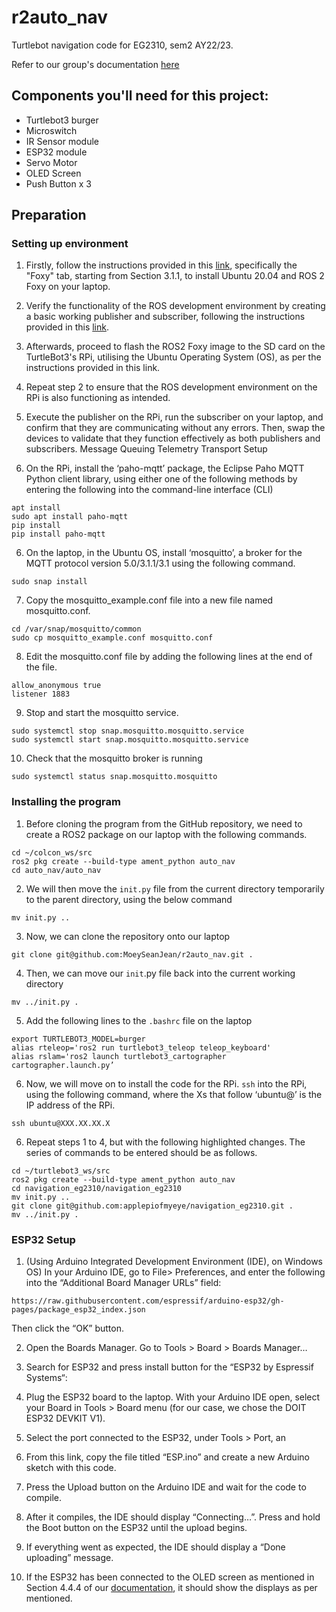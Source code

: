 # r2auto_nav

Turtlebot navigation code for EG2310, sem2 AY22/23.

Refer to our group's documentation [here](http://www.github.com/applepiofmyeye/navigation_eg2310/docs/Documentation.pdf)

## Components you'll need for this project:

- Turtlebot3 burger
- Microswitch
- IR Sensor module
- ESP32 module
- Servo Motor
- OLED Screen
- Push Button x 3

## Preparation

### Setting up environment

1. Firstly, follow the instructions provided in this [link](https://emanual.robotis.com/docs/en/platform/turtlebot3/quick-start/#pc-setup), specifically the "Foxy" tab, starting from Section 3.1.1, to install Ubuntu 20.04 and ROS 2 Foxy on your laptop.

2. Verify the functionality of the ROS development environment by creating a basic working publisher and subscriber, following the instructions provided in this [link](https://docs.ros.org/en/foxy/Tutorials/Beginner-Client-Libraries/Writing-A-Simple-Py-Publisher-And-Subscriber.html).

3. Afterwards, proceed to flash the ROS2 Foxy image to the SD card on the TurtleBot3's RPi, utilising the Ubuntu Operating System (OS), as per the instructions provided in this link.

4. Repeat step 2 to ensure that the ROS development environment on the RPi is also functioning as intended.

5. Execute the publisher on the RPi, run the subscriber on your laptop, and confirm that they are communicating without any errors. Then, swap the devices to validate that they function effectively as both publishers and subscribers.
   Message Queuing Telemetry Transport Setup

6. On the RPi, install the ‘paho-mqtt’ package, the Eclipse Paho MQTT Python client library, using either one of the following methods by entering the following into the command-line interface (CLI)

```
apt install
sudo apt install paho-mqtt
pip install
pip install paho-mqtt
```

6. On the laptop, in the Ubuntu OS, install ‘mosquitto’, a broker for the MQTT protocol version 5.0/3.1.1/3.1 using the following command.

```
sudo snap install
```

7. Copy the mosquitto_example.conf file into a new file named mosquitto.conf.

```
cd /var/snap/mosquitto/common
sudo cp mosquitto_example.conf mosquitto.conf
```

8. Edit the mosquitto.conf file by adding the following lines at the end of the file.

```
allow_anonymous true
listener 1883
```

9. Stop and start the mosquitto service.

```
sudo systemctl stop snap.mosquitto.mosquitto.service
sudo systemctl start snap.mosquitto.mosquitto.service
```

10. Check that the mosquitto broker is running

```
sudo systemctl status snap.mosquitto.mosquitto
```

### Installing the program

1. Before cloning the program from the GitHub repository, we need to create a ROS2 package on our laptop with the following commands.

```
cd ~/colcon_ws/src
ros2 pkg create --build-type ament_python auto_nav
cd auto_nav/auto_nav
```

2. We will then move the `init.py` file from the current directory temporarily to the parent directory, using the below command

```
mv init.py ..
```

3. Now, we can clone the repository onto our laptop

```
git clone git@github.com:MoeySeanJean/r2auto_nav.git .
```

4. Then, we can move our `init`.py file back into the current working directory

```
mv ../init.py .
```

5. Add the following lines to the `.bashrc` file on the laptop

```
export TURTLEBOT3_MODEL=burger
alias rteleop='ros2 run turtlebot3_teleop teleop_keyboard'
alias rslam='ros2 launch turtlebot3_cartographer cartographer.launch.py’
```

6. Now, we will move on to install the code for the RPi. `ssh` into the RPi, using the following command, where the Xs that follow ‘ubuntu@’ is the IP address of the RPi.

```
ssh ubuntu@XXX.XX.XX.X
```

6. Repeat steps 1 to 4, but with the following highlighted changes. The series of commands to be entered should be as follows.

```
cd ~/turtlebot3_ws/src
ros2 pkg create --build-type ament_python auto_nav
cd navigation_eg2310/navigation_eg2310
mv init.py ..
git clone git@github.com:applepiofmyeye/navigation_eg2310.git .
mv ../init.py .
```

### ESP32 Setup

1. (Using Arduino Integrated Development Environment (IDE), on Windows OS) In your Arduino IDE, go to File> Preferences, and enter the following into the “Additional Board Manager URLs” field:

```
https://raw.githubusercontent.com/espressif/arduino-esp32/gh-pages/package_esp32_index.json
```

Then click the “OK” button.

2. Open the Boards Manager. Go to Tools > Board > Boards Manager…

3. Search for ESP32 and press install button for the “ESP32 by Espressif Systems“:

4. Plug the ESP32 board to the laptop. With your Arduino IDE open, select your Board in Tools > Board menu (for our case, we chose the DOIT ESP32 DEVKIT V1).

5. Select the port connected to the ESP32, under Tools > Port, an

6. From this link, copy the file titled “ESP.ino” and create a new Arduino sketch with this code.

7. Press the Upload button on the Arduino IDE and wait for the code to compile.

8. After it compiles, the IDE should display “Connecting…”. Press and hold the Boot button on the ESP32 until the upload begins.

9. If everything went as expected, the IDE should display a “Done uploading” message.

10. If the ESP32 has been connected to the OLED screen as mentioned in Section 4.4.4 of our [documentation](http://www.github.com/applepiofmyeye/navigation_eg2310/docs/Documentation.pdf), it should show the displays as per mentioned.
